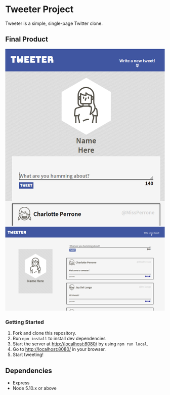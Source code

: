 # Tweeter Project

Tweeter is a simple, single-page Twitter clone.

## Final Product
!["Front page of Tweeter on mobile"](https://github.com/cthu97/tweeter/blob/master/docs/front-page-mobile.png)
!["Front page on desktop"](https://github.com/cthu97/tweeter/blob/master/docs/front-page.png)

### Getting Started

  1.  Fork and clone this repository.
  2.  Run ```npm install``` to install dev dependencies
  3.  Start the server at <http://localhost:8080/> by using ```npm run local```.
  4.  Go to <http://localhost:8080/> in your browser.
  5.  Start tweeting!

## Dependencies

- Express
- Node 5.10.x or above
